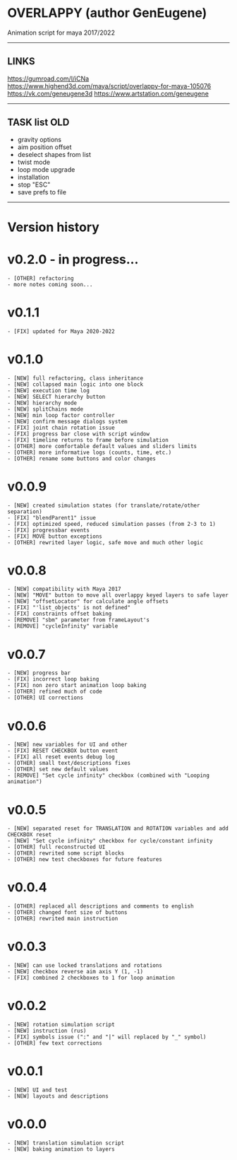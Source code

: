 # OVERLAPPY (author GenEugene)
Animation script for maya 2017/2022

---
## LINKS
https://gumroad.com/l/iCNa
https://www.highend3d.com/maya/script/overlappy-for-maya-105076
https://vk.com/geneugene3d
https://www.artstation.com/geneugene

---
## TASK list OLD
- gravity options
- aim position offset
- deselect shapes from list
- twist mode
- loop mode upgrade
- installation
- stop "ESC"
- save prefs to file

---
# Version history
# v0.2.0 - in progress...
    - [OTHER] refactoring
	- more notes coming soon...

# v0.1.1
    - [FIX] updated for Maya 2020-2022

# v0.1.0
    - [NEW] full refactoring, class inheritance
    - [NEW] collapsed main logic into one block
    - [NEW] execution time log
    - [NEW] SELECT hierarchy button
    - [NEW] hierarchy mode
    - [NEW] splitChains mode
    - [NEW] min loop factor controller
    - [NEW] confirm message dialogs system
    - [FIX] joint chain rotation issue
    - [FIX] progress bar close with script window
    - [FIX] timeline returns to frame before simulation
    - [OTHER] more comfortable default values and sliders limits
    - [OTHER] more informative logs (counts, time, etc.)
    - [OTHER] rename some buttons and color changes

# v0.0.9
    - [NEW] created simulation states (for translate/rotate/other separation)
    - [FIX] "blendParent1" issue
    - [FIX] optimized speed, reduced simulation passes (from 2-3 to 1)
    - [FIX] progressbar events
    - [FIX] MOVE button exceptions
    - [OTHER] rewrited layer logic, safe move and much other logic

# v0.0.8
	- [NEW] compatibility with Maya 2017
	- [NEW] "MOVE" button to move all overlappy keyed layers to safe layer
	- [NEW] "offsetLocator" for calculate angle offsets
	- [FIX] "'list_objects' is not defined"
	- [FIX] constraints offset baking
	- [REMOVE] "sbm" parameter from frameLayout's
	- [REMOVE] "cycleInfinity" variable

# v0.0.7
	- [NEW] progress bar
	- [FIX] incorrect loop baking
	- [FIX] non zero start animation loop baking
	- [OTHER] refined much of code
	- [OTHER] UI corrections

# v0.0.6
	- [NEW] new variables for UI and other
	- [FIX] RESET CHECKBOX button event
	- [FIX] all reset events debug log
	- [OTHER] small text/descriptions fixes
	- [OTHER] set new default values
	- [REMOVE] "Set cycle infinity" checkbox (combined with "Looping animation")

# v0.0.5
	- [NEW] separated reset for TRANSLATION and ROTATION variables and add CHECKBOX reset
	- [NEW] "Set cycle infinity" checkbox for cycle/constant infinity
	- [OTHER] full reconstructed UI
	- [OTHER] rewrited some script blocks
	- [OTHER] new test checkboxes for future features

# v0.0.4
	- [OTHER] replaced all descriptions and comments to english
	- [OTHER] changed font size of buttons
	- [OTHER] rewrited main instruction

# v0.0.3
	- [NEW] can use locked translations and rotations
	- [NEW] checkbox reverse aim axis Y (1, -1)
	- [FIX] combined 2 checkboxes to 1 for loop animation

# v0.0.2
	- [NEW] rotation simulation script
	- [NEW] instruction (rus)
	- [FIX] symbols issue (":" and "|" will replaced by "_" symbol)
	- [OTHER] few text corrections

# v0.0.1
	- [NEW] UI and test
	- [NEW] layouts and descriptions

# v0.0.0
	- [NEW] translation simulation script
	- [NEW] baking animation to layers